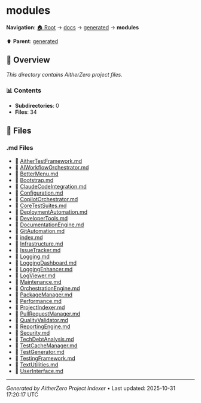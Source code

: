 # modules

**Navigation**: [🏠 Root](../../../index.md) → [docs](../../index.md) → [generated](../index.md) → **modules**

⬆️ **Parent**: [generated](../index.md)

## 📖 Overview

*This directory contains AitherZero project files.*

### 📊 Contents

- **Subdirectories**: 0
- **Files**: 34

## 📄 Files

### .md Files

- 📝 [AitherTestFramework.md](./AitherTestFramework.md)
- 📝 [AIWorkflowOrchestrator.md](./AIWorkflowOrchestrator.md)
- 📝 [BetterMenu.md](./BetterMenu.md)
- 📝 [Bootstrap.md](./Bootstrap.md)
- 📝 [ClaudeCodeIntegration.md](./ClaudeCodeIntegration.md)
- 📝 [Configuration.md](./Configuration.md)
- 📝 [CopilotOrchestrator.md](./CopilotOrchestrator.md)
- 📝 [CoreTestSuites.md](./CoreTestSuites.md)
- 📝 [DeploymentAutomation.md](./DeploymentAutomation.md)
- 📝 [DeveloperTools.md](./DeveloperTools.md)
- 📝 [DocumentationEngine.md](./DocumentationEngine.md)
- 📝 [GitAutomation.md](./GitAutomation.md)
- 📝 [index.md](./index.md)
- 📝 [Infrastructure.md](./Infrastructure.md)
- 📝 [IssueTracker.md](./IssueTracker.md)
- 📝 [Logging.md](./Logging.md)
- 📝 [LoggingDashboard.md](./LoggingDashboard.md)
- 📝 [LoggingEnhancer.md](./LoggingEnhancer.md)
- 📝 [LogViewer.md](./LogViewer.md)
- 📝 [Maintenance.md](./Maintenance.md)
- 📝 [OrchestrationEngine.md](./OrchestrationEngine.md)
- 📝 [PackageManager.md](./PackageManager.md)
- 📝 [Performance.md](./Performance.md)
- 📝 [ProjectIndexer.md](./ProjectIndexer.md)
- 📝 [PullRequestManager.md](./PullRequestManager.md)
- 📝 [QualityValidator.md](./QualityValidator.md)
- 📝 [ReportingEngine.md](./ReportingEngine.md)
- 📝 [Security.md](./Security.md)
- 📝 [TechDebtAnalysis.md](./TechDebtAnalysis.md)
- 📝 [TestCacheManager.md](./TestCacheManager.md)
- 📝 [TestGenerator.md](./TestGenerator.md)
- 📝 [TestingFramework.md](./TestingFramework.md)
- 📝 [TextUtilities.md](./TextUtilities.md)
- 📝 [UserInterface.md](./UserInterface.md)

---

*Generated by AitherZero Project Indexer* • Last updated: 2025-10-31 17:20:17 UTC

